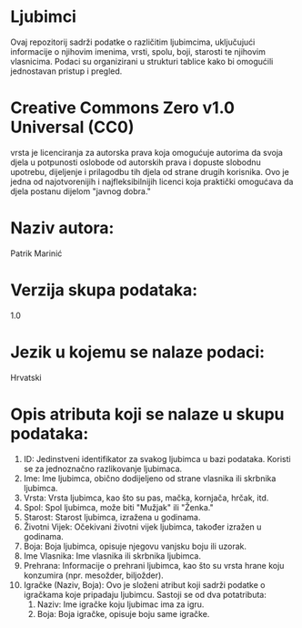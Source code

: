 # Ljubimci   
Ovaj repozitorij sadrži podatke o različitim ljubimcima, uključujući informacije o njihovim imenima, vrsti, spolu, boji, starosti te njihovim vlasnicima. Podaci su organizirani u strukturi tablice kako bi omogućili jednostavan pristup i pregled. 


# Creative Commons Zero v1.0 Universal (CC0)   
vrsta je licenciranja za autorska prava koja omogućuje autorima da svoja djela u potpunosti oslobode od autorskih prava i dopuste slobodnu upotrebu, dijeljenje i prilagodbu tih djela od strane drugih korisnika. Ovo je jedna od najotvorenijih i najfleksibilnijih licenci koja praktički omogućava da djela postanu dijelom "javnog dobra."

# Naziv autora:   
Patrik Marinić

# Verzija skupa podataka:    
1.0

# Jezik u kojemu se nalaze podaci:   
Hrvatski

# Opis atributa koji se nalaze u skupu podataka:   
1. ID: Jedinstveni identifikator za svakog ljubimca u bazi podataka. Koristi se za jednoznačno razlikovanje ljubimaca.  
2. Ime: Ime ljubimca, obično dodijeljeno od strane vlasnika ili skrbnika ljubimca.  
3. Vrsta: Vrsta ljubimca, kao što su pas, mačka, kornjača, hrčak, itd.  
4. Spol: Spol ljubimca, može biti "Mužjak" ili "Ženka."  
5. Starost: Starost ljubimca, izražena u godinama.  
6. Životni Vijek: Očekivani životni vijek ljubimca, također izražen u godinama.  
7. Boja: Boja ljubimca, opisuje njegovu vanjsku boju ili uzorak.  
8. Ime Vlasnika: Ime vlasnika ili skrbnika ljubimca.  
9. Prehrana: Informacije o prehrani ljubimca, kao što su vrsta hrane koju konzumira (npr. mesožder, biljožder).  
10. Igračke (Naziv, Boja): Ovo je složeni atribut koji sadrži podatke o igračkama koje pripadaju ljubimcu. Sastoji se od dva potatributa:  
    1. Naziv: Ime igračke koju ljubimac ima za igru.  
    2. Boja: Boja igračke, opisuje boju same igračke.  
